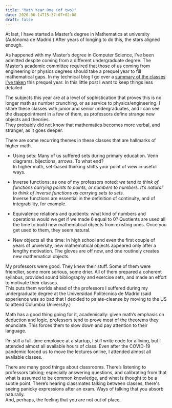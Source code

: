 ```yaml
---
title: "Math Year One (of two)"
date: 2020-06-14T15:37:07+02:00
draft: false
---
```


At last, I have started a Master’s degree in Mathematics at university (Autónoma
de Madrid.) After years of longing to do this, the stars aligned enough.

As happened with my Master’s degree in Computer Science, I’ve been admitted
despite coming from a different undergraduate degree. The Master’s academic
committee required that those of us coming from engineering or physics degrees
should take a prequel year to fill mathematical gaps. In my technical blog I go
over a
[ summary of the classes I've taken](https://blog.silvela.org/post/2020-06-14-math-year-one-classes/)
this prequel year. In this little post I want to keep things less detailed

The subjects this year are at a level of sophistication that proves this is no
longer math as number crunching, or as service to physics/engineering. I share
these classes with junior and senior undergraduates, and I can see the
disappointment in a few of them, as professors define strange new objects and
theories.\
They probably did not know that mathematics becomes more verbal, and
stranger, as it goes deeper.

There are some recurring themes in these classes that are hallmarks of higher
math.

- Using sets: Many of us suffered sets during primary education. Venn diagrams,
bijections, arrows. To what end? \
In higher math, set-based thinking shifts
your point of view in useful ways.

- Inverse functions: as one of my professors noted: *we tend to think of
functions carrying points to points, or numbers to numbers. It’s natural to
think of inverse functions as carrying sets to sets.*\
Inverse functions are
essential in the definition of continuity, and of integrability, for example.

- Equivalence relations and quotients: what kind of numbers and operations would
we get if we made 6 equal to 0? Quotients are used all the time to build new
mathematical objects from existing ones. Once you get used to them, they seem
natural.

- New objects all the time: In high school and even the first couple of years of
university, new mathematical objects appeared only after a lengthy motivation.
The gloves are off now, and one routinely creates new mathematical objects.

My professors were good. They knew their stuff. Some of them were friendlier,
some more serious, some drier. All of them prepared a coherent syllabus,
provided sound bibliography and exercise sets, and made an effort to motivate
their classes.\
This puts them worlds ahead of the professors I suffered during
my undergraduate degree at the Universidad Politécnica de Madrid (said
experience was so bad that I decided to palate-cleanse by moving to the US to
attend Columbia University.)

Math has a good thing going for it, academically: given math’s emphasis on
deduction and logic, professors tend to prove most of the theorems they
enunciate. This forces them to slow down and pay attention to their language.

I’m still a full-time employee at a startup, I still write code for a living,
but I attended almost all available hours of class. Even after the COVID-19
pandemic forced us to move the lectures online, I attended almost all available
classes.

There are many good things about classrooms. There’s listening to professors
talking; especially answering questions, and calibrating from that what is
assumed to be common knowledge, and what is thought to be a subtle point.
There’s hearing classmates talking between classes, there's seeing panicky
expressions after an exam. Ways of talking that you absorb naturally.\
And, perhaps, the feeling that you are not out of place.

